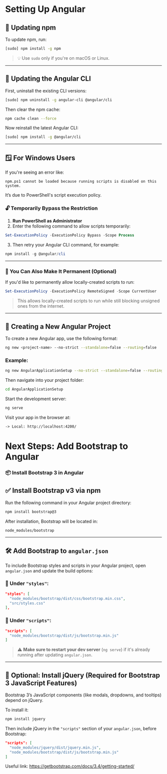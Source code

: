 # Setting Up Angular

## 🔄 Updating npm

To update npm, run:

```bash
[sudo] npm install -g npm
```

> 💡 Use `sudo` only if you're on macOS or Linux.

---

## 🔧 Updating the Angular CLI

First, uninstall the existing CLI versions:

```bash
[sudo] npm uninstall -g angular-cli @angular/cli
```

Then clear the npm cache:

```bash
npm cache clean --force
```

Now reinstall the latest Angular CLI:

```bash
[sudo] npm install -g @angular/cli
```

---

## 🪟 For Windows Users

If you're seeing an error like:

```
npm.ps1 cannot be loaded because running scripts is disabled on this system.
```

It’s due to PowerShell's script execution policy.

### 🔓 Temporarily Bypass the Restriction

1. **Run PowerShell as Administrator**
2. Enter the following command to allow scripts temporarily:

```powershell
Set-ExecutionPolicy -ExecutionPolicy Bypass -Scope Process
```

3. Then retry your Angular CLI command, for example:

```powershell
npm install -g @angular/cli
```

---

### 🔐 You Can Also Make It Permanent (Optional)

If you'd like to permanently allow locally-created scripts to run:

```powershell
Set-ExecutionPolicy -ExecutionPolicy RemoteSigned -Scope CurrentUser
```

> This allows locally-created scripts to run while still blocking unsigned ones from the internet.

---

## 🚀 Creating a New Angular Project

To create a new Angular app, use the following format:

```bash
ng new <project-name> --no-strict --standalone=false --routing=false
```

### Example:

```bash
ng new AngularApplicationSetup --no-strict --standalone=false --routing=false
```

Then navigate into your project folder:

```bash
cd AngularApplicationSetup
```

Start the development server:

```bash
ng serve
```

Visit your app in the browser at:

```
-> Local: http://localhost:4200/
```

# Next Steps: Add Bootstrap to Angular

### 📦 Install Bootstrap 3 in Angular

## ✅ Install Bootstrap v3 via npm

Run the following command in your Angular project directory:

```bash
npm install bootstrap@3
```

After installation, Bootstrap will be located in:

```
node_modules/bootstrap
```

---

## 🛠 Add Bootstrap to `angular.json`

To include Bootstrap styles and scripts in your Angular project, open `angular.json` and update the build options:

### 🔧 Under `"styles"`:

```json
"styles": [
  "node_modules/bootstrap/dist/css/bootstrap.min.css",
  "src/styles.css"
],
```

### 🔧 Under `"scripts"`:

```json
"scripts": [
  "node_modules/bootstrap/dist/js/bootstrap.min.js"
]
```

> ⚠️ **Make sure to restart your dev server** (`ng serve`) if it's already running after updating `angular.json`.

---

## 🧩 Optional: Install jQuery (Required for Bootstrap 3 JavaScript Features)

Bootstrap 3’s JavaScript components (like modals, dropdowns, and tooltips) depend on jQuery.

To install it:

```bash
npm install jquery
```

Then include jQuery in the `"scripts"` section of your `angular.json`, before Bootstrap:

```json
"scripts": [
  "node_modules/jquery/dist/jquery.min.js",
  "node_modules/bootstrap/dist/js/bootstrap.min.js"
]
```

Useful link: https://getbootstrap.com/docs/3.4/getting-started/